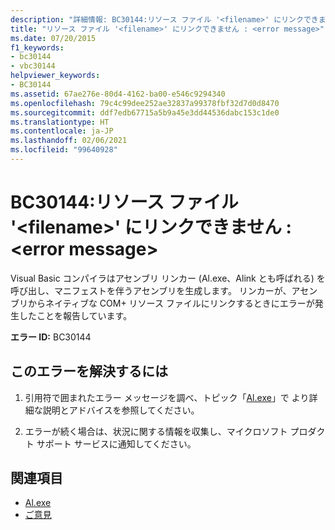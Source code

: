 ```yaml
---
description: "詳細情報: BC30144:リソース ファイル '<filename>' にリンクできません : <error message>"
title: "リソース ファイル '<filename>' にリンクできません : <error message>"
ms.date: 07/20/2015
f1_keywords:
- bc30144
- vbc30144
helpviewer_keywords:
- BC30144
ms.assetid: 67ae276e-80d4-4162-ba00-e546c9294340
ms.openlocfilehash: 79c4c99dee252ae32837a99378fbf32d7d0d8470
ms.sourcegitcommit: ddf7edb67715a5b9a45e3dd44536dabc153c1de0
ms.translationtype: HT
ms.contentlocale: ja-JP
ms.lasthandoff: 02/06/2021
ms.locfileid: "99640928"
---
```

# <a name="bc30144-unable-to-link-to-resource-file-filename-error-message"></a>BC30144:リソース ファイル '\<filename>' にリンクできません : \<error message>

Visual Basic コンパイラはアセンブリ リンカー (Al.exe、Alink とも呼ばれる) を呼び出し、マニフェストを伴うアセンブリを生成します。 リンカーが、アセンブリからネイティブな COM+ リソース ファイルにリンクするときにエラーが発生したことを報告しています。

 **エラー ID:** BC30144

## <a name="to-correct-this-error"></a>このエラーを解決するには

1. 引用符で囲まれたエラー メッセージを調べ、トピック「[Al.exe](../../../framework/tools/al-exe-assembly-linker.md)」で より詳細な説明とアドバイスを参照してください。

2. エラーが続く場合は、状況に関する情報を収集し、マイクロソフト プロダクト サポート サービスに通知してください。

## <a name="see-also"></a>関連項目

- [Al.exe](../../../framework/tools/al-exe-assembly-linker.md)
- [ご意見](/visualstudio/ide/feedback-options)
